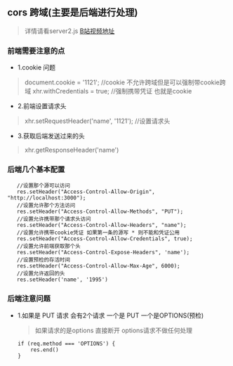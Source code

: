 ## cors 跨域(主要是后端进行处理)
> 详情请看server2.js [B站视频地址](https://www.bilibili.com/video/av31173487?t=2151)

### 前端需要注意的点
 * 1.cookie 问题
 > document.cookie = '1121'; //cookie 不允许跨域但是可以强制带cookie跨域
 > xhr.withCredentials = true; //强制携带凭证 也就是cookie
 * 2.前端设置请求头
 > xhr.setRequestHeader('name', '1121'); //设置请求头
 * 3.获取后端发送过来的头
 > xhr.getResponseHeader('name')

 ### 后端几个基本配置
 ```
    //设置那个源可以访问
    res.setHeader("Access-Control-Allow-Origin", "http://localhost:3000");
    //设置允许那个方法访问
    res.setHeader("Access-Control-Allow-Methods", "PUT");
    //设置允许携带那个请求头访问
    res.setHeader("Access-Control-Allow-Headers", "name");
    //设置允许携带cookie凭证 如果第一条的源写 * 则不能和凭证公用
    res.setHeader("Access-Control-Allow-Credentials", true);
    //设置允许前端获取那个头
    res.setHeader("Access-Control-Expose-Headers", 'name');
    //设置预检的存活时间
    res.setHeader("Access-Control-Allow-Max-Age", 6000);
    //设置允许返回的头
    res.setHeader('name', '1995')
 ```
### 后端注意问题
* 1.如果是 PUT 请求 会有2个请求 一个是 PUT 一个是OPTIONS(预检)
    > 如果请求的是options 直接断开 options请求不做任何处理
    ```
    if (req.method === 'OPTIONS') {
        res.end()
    }
    ```